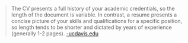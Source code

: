 > The CV presents a full history of your academic credentials, so the length of the document is variable. In contrast, a resume presents a concise picture of your skills and qualifications for a specific position, so length tends to be shorter and dictated by years of experience (generally 1-2 pages). [-ucdavis.edu](https://icc.ucdavis.edu/materials/resume/resumecv)